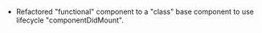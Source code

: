 - Refactored "functional" component to a "class" base component to use lifecycle "componentDidMount".
